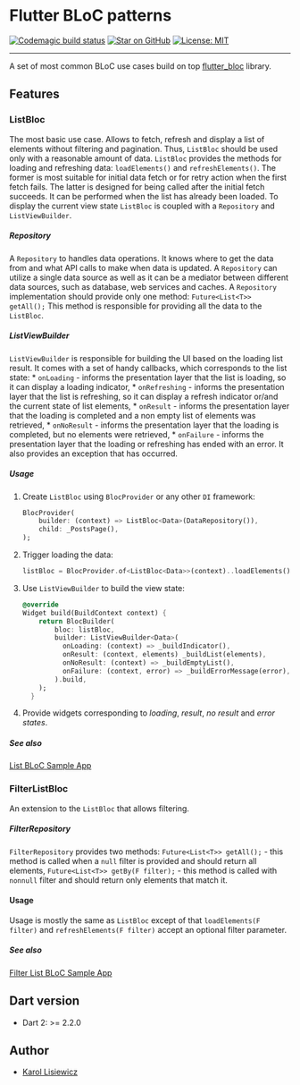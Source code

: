 # Flutter BLoC patterns

[![Codemagic build status](https://api.codemagic.io/apps/5d28ebe2db95112ead3bbeb9/5d28ebe2db95112ead3bbeb8/status_badge.svg)](https://codemagic.io/apps/5d28ebe2db95112ead3bbeb9/5d28ebe2db95112ead3bbeb8/latest_build) [![Star on GitHub](https://img.shields.io/github/stars/klisiewicz/flutter-bloc-patterns.svg?style=flat&logo=github&colorB=deeppink&label=Stars)](https://github.com/klisiewicz/flutter-bloc-patterns) [![License: MIT](https://img.shields.io/badge/License-MIT-purple.svg)](https://opensource.org/licenses/MIT)

---
A set of most common BLoC use cases build on top [flutter_bloc](https://github.com/felangel/bloc/tree/master/packages/flutter_bloc) library.

## Features
### ListBloc
The most basic use case. Allows to fetch, refresh and display a list of elements without filtering and pagination. Thus, `ListBloc` should be used only with a reasonable amount of data. `ListBloc` provides the methods for loading and refreshing data: `loadElements()` and `refreshElements()`. The former is most suitable for initial data fetch or for retry action when the first fetch fails. The latter is designed for being called after the initial fetch succeeds. It can be performed when the list has already been loaded. To display the current view state `ListBloc` is coupled with a `Repository` and `ListViewBuilder`.
##### Repository
A `Repository` to handles data operations. It knows where to get the data from and what API calls to make when data is updated. A `Repository` can utilize a single data source as well as it can be a mediator between different data sources, such as database, web services and caches.
A `Repository` implementation should provide only one method:
`Future<List<T>> getAll();`
This method is responsible for providing all the data to the `ListBloc`.
##### ListViewBuilder
`ListViewBuilder` is responsible for building the UI based on the loading list result. It comes with a set of handy callbacks, which corresponds to the list state:
    * `onLoading` - informs the presentation layer that the list is loading, so it can display a loading indicator,
    * `onRefreshing` - informs the presentation layer that the list is refreshing, so it can display a refresh indicator or/and the current state of list elements,
    * `onResult` - informs the presentation layer that the loading is completed and a non empty list of elements was retrieved,
    * `onNoResult` - informs the presentation layer that the loading is completed, but no elements were retrieved,
    * `onFailure` - informs the presentation layer that the loading or refreshing has ended with an error. It also provides an exception that has occurred.

##### Usage
1. Create `ListBloc` using `BlocProvider` or any other `DI` framework:

    ```dart
    BlocProvider(
        builder: (context) => ListBloc<Data>(DataRepository()),
        child: _PostsPage(),
    );
    ```
2. Trigger loading the data:

    ```dart
    listBloc = BlocProvider.of<ListBloc<Data>>(context)..loadElements();
    ```
3. Use `ListViewBuilder` to build the view state:

    ```dart
    @override
    Widget build(BuildContext context) {
        return BlocBuilder(
            bloc: listBloc,
            builder: ListViewBuilder<Data>(
              onLoading: (context) => _buildIndicator(),
              onResult: (context, elements) _buildList(elements),
              onNoResult: (context) => _buildEmptyList(),
              onFailure: (context, error) => _buildErrorMessage(error),
            ).build,
        );
      }
    ```
4. Provide widgets corresponding to _loading_, _result_, _no result_ and _error states_.

##### See also
[List BLoC Sample App](example/lib/src/list_app.dart)

### FilterListBloc
An extension to the `ListBloc` that allows filtering.

##### FilterRepository
`FilterRepository` provides two methods:
`Future<List<T>> getAll();` - this method is called when a `null` filter is provided and should return all elements,
`Future<List<T>> getBy(F filter);` - this method is called with `nonnull` filter and should return only elements that match it.

#### Usage
Usage is mostly the same as `ListBloc` except of that `loadElements(F filter)` and `refreshElements(F filter)` accept an optional filter parameter.

##### See also
[Filter List BLoC Sample App](example/lib/src/filter_list_app.dart)

## Dart version

- Dart 2: >= 2.2.0

## Author
- [Karol Lisiewicz](https://github.com/klisiewicz)
